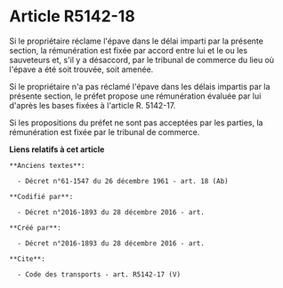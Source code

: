 # Article R5142-18

Si le propriétaire réclame l'épave dans le délai imparti par la présente section, la rémunération est fixée par accord entre
lui et le ou les sauveteurs et, s'il y a désaccord, par le tribunal de commerce du lieu où l'épave a été soit trouvée, soit
amenée. 

Si le propriétaire n'a pas réclamé l'épave dans les délais impartis par la présente section, le préfet propose une
rémunération évaluée par lui d'après les bases fixées à l'article R. 5142-17. 

Si les propositions du préfet ne sont pas acceptées par les parties, la rémunération est fixée par le tribunal de commerce.

**Liens relatifs à cet article**

	**Anciens textes**:

	  - Décret n°61-1547 du 26 décembre 1961 - art. 18 (Ab)

	**Codifié par**:

	  - Décret n°2016-1893 du 28 décembre 2016 - art.

	**Créé par**:

	  - Décret n°2016-1893 du 28 décembre 2016 - art.

	**Cite**:

	  - Code des transports - art. R5142-17 (V)
